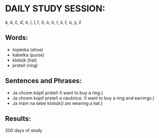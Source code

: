 # DAILY STUDY SESSION: 
á, ä, č, ď, é, í, ĺ, ľ, ň, ó, ô, ŕ, š, ť, ú, ý, ž 


## Words:
* topánka (shoe)
* kabelka (purse)
* klobúk (hat) 
* prsteň (ring)


## Sentences and Phrases:
* Ja chcem kúpiť prsteň (I want to buy a ring.)
* Ja chcem kúpiť prsteň a náušnice. (I want to buy a ring and earrings.)
* Ja mám na sebe klobúk(I am wearing a hat.) 


## Results:
200 days of study 

